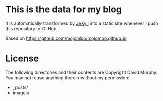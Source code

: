 # This is the data for my blog

It is automatically transformed by [Jekyll](http://github.com/mojombo/jekyll) into a static site whenever I push this repository to GitHub.

Based on https://github.com/mojombo/mojombo.github.io

# License

The following directories and their contents are Copyright David Murphy. You may not reuse anything therein without my permission:

* _posts/
* images/

